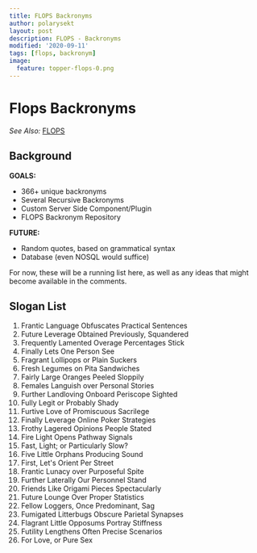 ```yaml
---
title: FLOPS Backronyms
author: polarysekt
layout: post
description: FLOPS - Backronyms
modified: '2020-09-11'
tags: [flops, backronym]
image:
  feature: topper-flops-0.png
---
```


# Flops Backronyms

*See Also:* [FLOPS](/blog/FLOPS)

## Background

**GOALS:**

* 366+ unique backronyms
* Several Recursive Backronyms
* Custom Server Side Component/Plugin
* FLOPS Backronym Repository

**FUTURE:**

* Random quotes, based on grammatical syntax
* Database (even NOSQL would suffice)

For now, these will be a running list here, as well as any ideas that might become available in the comments.

## Slogan List

1. Frantic Language Obfuscates Practical Sentences
1. Future Leverage Obtained Previously, Squandered
1. Frequently Lamented Overage Percentages Stick
1. Finally Lets One Person See
1. Fragrant Lollipops or Plain Suckers
1. Fresh Legumes on Pita Sandwiches
1. Fairly Large Oranges Peeled Sloppily
1. Females Languish over Personal Stories
1. Further Landloving Onboard Periscope Sighted
1. Fully Legit or Probably Shady
1. Furtive Love of Promiscuous Sacrilege
1. Finally Leverage Online Poker Strategies
1. Frothy Lagered Opinions People Stated
1. Fire Light Opens Pathway Signals
1. Fast, Light; or Particularly Slow?
1. Five Little Orphans Producing Sound
1. First, Let's Orient Per Street
1. Frantic Lunacy over Purposeful Spite
1. Further Laterally Our Personnel Stand
1. Friends Like Origami Pieces Spectacularly
1. Future Lounge Over Proper Statistics
1. Fellow Loggers, Once Predominant, Sag
1. Fumigated Litterbugs Obscure Parietal Synapses
1. Flagrant Little Opposums Portray Stiffness
1. Futility Lengthens Often Precise Scenarios
1. For Love, or Pure Sex
